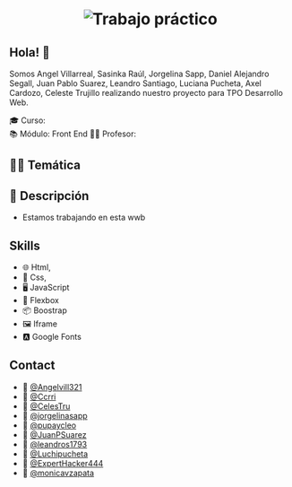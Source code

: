 <h1 align="center">
  <img src="https://scontent.fcor17-1.fna.fbcdn.net/v/t39.30808-6/277577116_155669553578664_1169744736710124310_n.png?_nc_cat=108&ccb=1-7&_nc_sid=e3f864&_nc_ohc=uPpXGrUljYAAX8YVKPP&_nc_ht=scontent.fcor17-1.fna&oh=00_AfA09j9cXVK26Ao9dbmfSbmwgthksdLUbwiHIY4PlsILRA&oe=64ED3C02" alt="Trabajo práctico" />
</h1>

<h2>Hola! 👋</h2>

Somos Angel Villarreal, Sasinka Raúl, Jorgelina Sapp,  Daniel Alejandro Segall, Juan Pablo Suarez, Leandro Santiago, Luciana Pucheta, Axel Cardozo,  Celeste Trujillo realizando nuestro proyecto para TPO Desarrollo Web.

🎓 Curso:   
📚 Módulo:  Front End
👨‍🏫 Profesor:  

<h2>👨‍💻 Temática</h2>


<h2>📝 Descripción</h2>

- Estamos trabajando en esta wwb

## Skills
- 🌐 Html,
- 🎨 Css, 
- 🖥️ JavaScript
- 📏 Flexbox
- 📦 Boostrap
- 🖼️ Iframe
- 🅰️ Google Fonts

## Contact
- 👦 [@Angelvill321](https://github.com/Angelvill321)
- 👨 [@Ccrri](https://github.com/Ccrri) 
- 👩 [@CelesTru](https://github.com/CeleTru)
- 👩 [@jorgelinasapp](https://github.com/jorgelinasapp)
- 👦 [@pupaycleo](https://github.com/pupaycleo)
- 👦 [@JuanPSuarez](https://github.com/JuanPSuarez)
- 👦 [@leandros1793](https://github.com/leandros1793)
- 👩 [@Luchipucheta](https://github.com/Luchipucheta)
- 👦 [@ExpertHacker444](https://github.com/ExpertHacker444)
- 👩 [@monicavzapata](https://github.com/MonicaVZapata)
